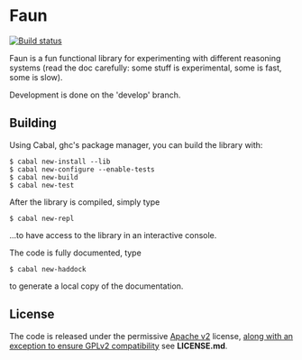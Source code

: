 # Faun

[![Build status](https://travis-ci.org/PhDP/Faun.svg?branch=master)](https://travis-ci.org/PhDP/Faun)

Faun is a fun functional library for experimenting with different reasoning
systems (read the doc carefully: some stuff is experimental, some is fast, some
is slow).

Development is done on the 'develop' branch.

## Building

Using Cabal, ghc's package manager, you can build the library with:

    $ cabal new-install --lib
    $ cabal new-configure --enable-tests
    $ cabal new-build
    $ cabal new-test

After the library is compiled, simply type

    $ cabal new-repl

...to have access to the library in an interactive console.

The code is fully documented, type

    $ cabal new-haddock

to generate a local copy of the documentation.

## License

The code is released under the permissive [Apache v2](http://www.apache.org/licenses/LICENSE-2.0)
license, [along with an exception to ensure GPLv2 compatibility](https://lwn.net/Articles/701155/)
see **LICENSE.md**.

